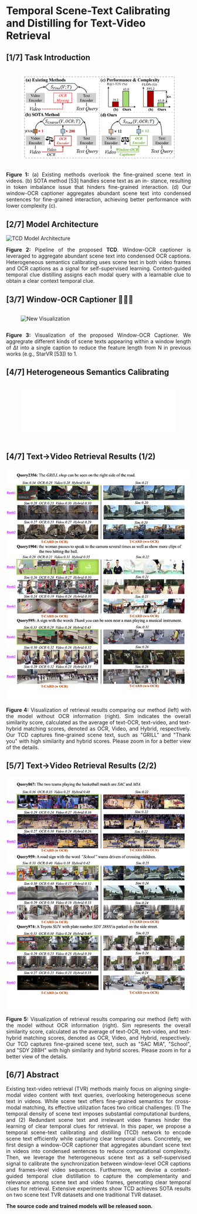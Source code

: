 # Temporal Scene-Text Calibrating and Distilling for Text-Video Retrieval


## [1/7] Task Introduction 

<div style="display: flex; justify-content: space-between;">
    <figure>
        <img src="images/task.png" alt="Introduction Image" style="width: 100%;">
    </figure>
</div>

<p align="justify">
<b>Figure 1:</b> (a) Existing methods overlook the fine-grained scene
text in videos. (b) SOTA method [53] handles scene text as an in-
stance, resulting in token imbalance issue that hinders fine-grained
interaction. (d) Our window-OCR captioner aggregates abundant
scene text into condensed sentences for fine-grained interaction,
achieving better performance with lower complexity (c).
</p>

## [2/7] Model Architecture
![TCD Model Architecture](images/T-CARD.png)

<p align="justify">
<b>Figure 2:</b> Pipeline of the proposed <b>TCD</b>. Window-OCR captioner is leveraged to aggregate abundant scene text into condensed OCR captions. Heterogeneous semantics calibrating uses scene text in both video frames and OCR captions as a signal for self-supervised learning. Context-guided temporal clue distilling assigns each modal query with a learnable clue to obtain a clear context temporal clue.
</p>



<!-- <div style="display: flex; justify-content: space-between;">
    <figure>
        <video controls style="width: 100%;">
            <source src="video.mp4" type="video/mp4">
            Your browser does not support the video tag.
        </video>
    </figure>
</div> -->

## [3/7] Window-OCR Captioner 🌟🌟🌟

<div style="display: flex; justify-content: space-between;">
    <figure>
        <img src="images/Visualization_demo.gif" alt="New Visualization" style="width: 100%;">
    </figure>
</div>

<p align="justify">
<b>Figure 3:</b> Visualization of the proposed Window-OCR Captioner. We aggregrate different kinds of scene texts appearing within a window length of ∆t into a single caption to reduce the feature length from N in previous works (e.g., StarVR [53]) to 1.
</p>

## [4/7] Heterogeneous Semantics Calibrating

<div style="display: flex; justify-content: space-between;">
    <figure>
        <img src="images/HSC_demo.gif" alt="HSC demo" style="width: 100%;">
    </figure>
</div>

<!-- <div style="display: flex; justify-content: space-between;">
    <figure>
        <video controls style="width: 100%;">
            <source src="video2.mp4" type="video/mp4">
            Your browser does not support the video tag.
        </video>
    </figure>
</div> -->


## [4/7] Text→Video Retrieval Results (1/2)
![Text→Video Retrieval (1/2)](images/t2v_2.png)
<p align="justify">
<b>Figure 4:</b> Visualization of retrieval results comparing our method (left) with the model without OCR information (right). Sim indicates the overall similarity
score, calculated as the average of text-OCR, text-video, and text-hybrid matching scores, denoted as OCR, Video, and Hybrid, respectively. Our TCD captures fine-grained scene text, such as "GRILL" and "Thank you" with high similarity and hybrid scores. Please zoom in for a better view of the details.
</p>

## [5/7] Text→Video Retrieval Results (2/2)
![Text→Video Retrieval (2/2)](images/t2v_1.png)
<p align="justify">
<b>Figure 5:</b> Visualization of retrieval results comparing our method (left) with the model without OCR information (right). Sim represents the overall similarity
score, calculated as the average of text-OCR, text-video, and text-hybrid matching scores, denoted as OCR, Video, and Hybrid, respectively. Our TCD captures fine-grained scene text, such as "SAC MIA", "School", and "SDY 288H" with high similarity and hybrid scores. Please zoom in for a better view of the details.
</p>




## [6/7] Abstract
<div style="text-align: justify;">
Existing text-video retrieval (TVR) methods mainly focus on aligning single-modal video content with text queries, overlooking heterogeneous scene text in videos. While scene text offers fine-grained semantics for cross-modal matching, its effective utilization faces two critical challenges: (1) The temporal density of scene text imposes substantial computational burdens, and (2) Redundant scene text and irrelevant video frames hinder the learning of clear temporal clues for retrieval. In this paper, we propose a temporal scene-text calibrating and distilling (TCD) network to encode scene text efficiently while capturing clear temporal clues. Concretely, we first design a window-OCR captioner that aggregates abundant scene text in videos into condensed sentences to reduce computational complexity. Then, we leverage the heterogeneous scene text as a self-supervised signal to calibrate the synchronization between window-level OCR captions and frames-level video sequences. Furthermore, we devise a context-guided temporal clue distillation to capture the complementarity and relevance among scene text and video frames, generating clear temporal clues for retrieval. Extensive experiments show TCD achieves SOTA results on two scene text TVR datasets and one traditional TVR dataset.
</div>

**The source code and trained models will be released soon.**
